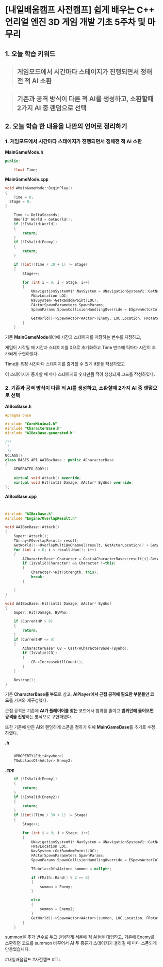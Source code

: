 # [내일배움캠프 사전캠프] 쉽게 배우는 C++ 언리얼 엔진 3D 게임 개발 기초 5주차 및 마무리

## 1. 오늘 학습 키워드

>## 게임모드에서 시간마다 스테이지가 진행되면서 정해전 적 AI 소환

>## 기존과 공격 방식이 다른 적 AI를 생성하고, 소환할때 2가지 AI 중 랜덤으로 선택

## 2. 오늘 학습 한 내용을 나만의 언어로 정리하기

### 1. 게임모드에서 시간마다 스테이지가 진행되면서 정해전 적 AI 소환

**MainGameMode.h**

```cpp
public:

	float Time;
```


**MainGameMode.cpp**

```cpp
void AMainGameMode::BeginPlay()
{
	Time = 0;
  Stage = 0;
}

	Time += DeltaSeconds;
	UWorld* World = GetWorld();
	if (!IsValid(World))
	{
		return;
	}
	if (!IsValid(Enemy))
	{
		return;
	}

	if ((int)(Time / 30 + 1) != Stage)
	{
		Stage++;

		for (int i = 0; i < Stage; i++)
		{
			UNavigationSystemV1* NavSystem = UNavigationSystemV1::GetNavigationSystem(GetWorld());
			FNavLocation LOC;
			NavSystem->GetRandomPoint(LOC);
			FActorSpawnParameters SpawnParams;
			SpawnParams.SpawnCollisionHandlingOverride = ESpawnActorCollisionHandlingMethod::AlwaysSpawn;

			GetWorld()->SpawnActor<AActor>(Enemy, LOC.Location, FRotator::ZeroRotator, SpawnParams);
		}
	}

```

기존 **MainGameMode**헤더에 시간과 스테이지를 저장하는 변수를 지정하고,

게임이 시작될 때 시간과 스테이지를 0으로 초기화하고 Time 변수에 틱마다 시간이 추가되게 구현하였다.

Time을 특정 시간마다 스테이지를 증가할 수 있게 if문을 작성하였고

이 스테이지가 증가할 때 마다 스테이지의 숫자만큼 적이 생성되게 코드를 작성하였다.

### 2. 기존과 공격 방식이 다른 적 AI를 생성하고, 소환할때 2가지 AI 중 랜덤으로 선택

**AIBoxBase.h**

```cpp
#pragma once

#include "CoreMinimal.h"
#include "CharacterBase.h"
#include "AIBoxBase.generated.h"

/**
 * 
 */
UCLASS()
class BASIS_API AAIBoxBase : public ACharacterBase
{
	GENERATED_BODY()
	
	virtual void Attack() override;
	virtual void Hit(int32 Damage, AActor* ByWho) override;
};


```

**AIBoxBase.cpp**

```cpp


#include "AIBoxBase.h"
#include "Engine/OverlapResult.h"

void AAIBoxBase::Attack()
{
	Super::Attack();
	TArray<FOverlapResult> result;
	GetWorld()->OverlapMultiByChannel(result, GetActorLocation() + GetActorForwardVector() * 100, FQuat::Identity, ECollisionChannel::ECC_Camera, FCollisionShape::MakeSphere(1000));
	for (int i = 0; i < result.Num(); i++)
	{
		ACharacterBase* Character = Cast<ACharacterBase>(result[i].GetActor());
		if (IsValid(Character) && Character !=this)
		{
			Character->Hit(Strength, this);
			break;
		}

	}
}

void AAIBoxBase::Hit(int32 Damage, AActor* ByWho)
{
	Super::Hit(Damage, ByWho);

	if (CurrentHP > 0)
	{
		return;
	}
	if (CurrentHP <= 0)
	{
		ACharacterBase* CB = Cast<ACharacterBase>(ByWho);
		if (IsValid(CB))
		{
			CB->IncreaseKillCount();
		}
	}

	Destroy();
}

```

기존 **CharacterBase를 부모**로 삼고, **AIPlayer에서 근접 공격에 필요한 부분들만 코드**를 가져와 재구성했다.

근접 공격은 기존에 **AI가 플레이어를 찾는** 코드에서 범위를 줄이고 **범위안에 들어오면 공격을 진행**하는 방식으로 구현하였다.

또한 기존에 만든 AI와 랜덤하게 스폰을 정하기 위해 **MainGameBase**를 추가로 수정하였다.

**.h**

```cpp

	UPROPERTY(EditAnywhere)
	TSubclassOf<AActor> Enemy2;

```

**.cpp**

```cpp
	if (!IsValid(Enemy))
	{
		return;
	}
	if (!IsValid(Enemy2))
	{
		return;
	}
	if ((int)(Time / 30 + 1) != Stage)
	{
		Stage++;

		for (int i = 0; i < Stage; i++)
		{
			UNavigationSystemV1* NavSystem = UNavigationSystemV1::GetNavigationSystem(GetWorld());
			FNavLocation LOC;
			NavSystem->GetRandomPoint(LOC);
			FActorSpawnParameters SpawnParams;
			SpawnParams.SpawnCollisionHandlingOverride = ESpawnActorCollisionHandlingMethod::AlwaysSpawn;

			TSubclassOf<AActor> summon = nullptr;

			if (FMath::Rand() % 2 == 0)
			{
				summon = Enemy;
			}

			else 
			{
				summon = Enemy2;
			}
			GetWorld()->SpawnActor<AActor>(summon, LOC.Location, FRotator::ZeroRotator, SpawnParams);
		}
	}
```

summon을 추가 변수로 두고 랜덤하게 서몬에 적 AI들을 대입하고, 기존에 Enemy를 소환하던 코드를 summon 바꾸어서 AI 두 종류가 스테이지가 올라갈 때 마다 스폰되게 만들었습니다.

#내일배움캠프 #사전캠프 #TIL 
 
